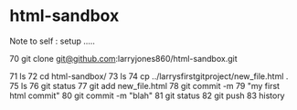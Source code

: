 html-sandbox
============

Note to self : setup ..... 

   70  git clone git@github.com:larryjones860/html-sandbox.git
   
   71  ls
   72  cd html-sandbox/
   73  ls
   74  cp ../larrysfirstgitproject/new_file.html .
   75  ls
   76  git status
   77  git add new_file.html 
   78  git commit -m 
   79  "my first html commit"
   80  git commit -m "blah"
   81  git status
   82  git push
   83  history
